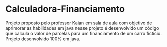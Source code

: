 # Calculadora-Financiamento

Projeto proposto pelo professor Kaian em sala de aula com objetivo de aprimorar as habilidades em java
nesse projeto é desenvolvido um código que calcula o valor de parcelas para um financiamento de um carro ficticio.
Projeto desenvolvido 100% em java.

